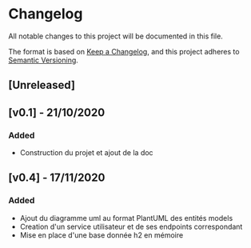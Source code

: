 # Changelog

All notable changes to this project will be documented in this file.

The format is based on [Keep a Changelog](https://keepachangelog.com/en/1.0.0/),
and this project adheres to [Semantic Versioning](https://semver.org/spec/v2.0.0.html).


## [Unreleased]

## [v0.1] - 21/10/2020
### Added
- Construction du projet et ajout de la doc
## [v0.4] - 17/11/2020
### Added
- Ajout du diagramme uml au format PlantUML des entités models
- Creation d'un service utilisateur et de ses endpoints correspondant
- Mise en place d'une base donnée h2 en mémoire

